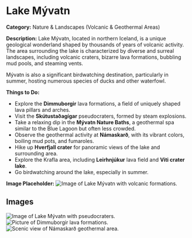 # Lake Mývatn

**Category:** Nature & Landscapes (Volcanic & Geothermal Areas)

**Description:**
Lake Mývatn, located in northern Iceland, is a unique geological wonderland shaped by thousands of years of volcanic activity. The area surrounding the lake is characterized by diverse and surreal landscapes, including volcanic craters, bizarre lava formations, bubbling mud pools, and steaming vents.

Mývatn is also a significant birdwatching destination, particularly in summer, hosting numerous species of ducks and other waterfowl.

**Things to Do:**
*   Explore the **Dimmuborgir** lava formations, a field of uniquely shaped lava pillars and arches.
*   Visit the **Skútustaðagígar** pseudocraters, formed by steam explosions.
*   Take a relaxing dip in the **Mývatn Nature Baths**, a geothermal spa similar to the Blue Lagoon but often less crowded.
*   Observe the geothermal activity at **Námaskarð**, with its vibrant colors, boiling mud pots, and fumaroles.
*   Hike up **Hverfjall crater** for panoramic views of the lake and surrounding area.
*   Explore the Krafla area, including **Leirhnjúkur** lava field and **Viti crater lake**.
*   Go birdwatching around the lake, especially in summer.

**Image Placeholder:**
![Image of Lake Mývatn with volcanic formations.](placeholder_lake_myvatn.jpg)

## Images

![Image of Lake Mývatn with pseudocraters.](https://via.placeholder.com/600x400?text=Lake+Mývatn+1)
![Picture of Dimmuborgir lava formations.](https://via.placeholder.com/600x400?text=Dimmuborgir+2)
![Scenic view of Námaskarð geothermal area.](https://via.placeholder.com/600x400?text=Námaskarð+3) 